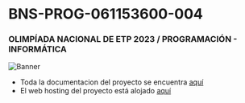 # BNS-PROG-061153600-004
### OLIMPÍADA NACIONAL DE ETP 2023 / PROGRAMACIÓN - INFORMÁTICA

![Banner](https://github.com/analeguizamon/BNS-PROG-061153600-004/assets/129904087/c2d77745-05ea-4f77-9b04-14a4119ecc05)

- Toda la documentacion del proyecto se encuentra [aquí](https://drive.google.com/file/d/1iQ7bajez-U4HonVBQCrOelWdhvRVxk2N/view)
- El web hosting del proyecto está alojado [aquí](https://bns-prog-061153600-004.000webhostapp.com/)
